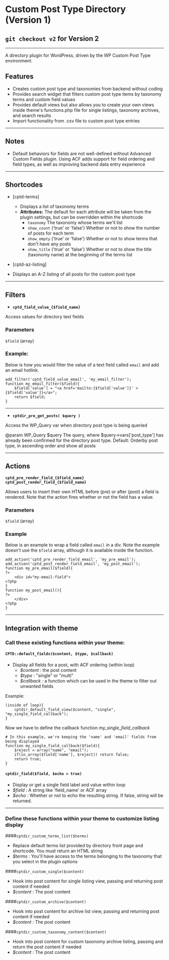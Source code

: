 # Custom Post Type Directory (Version 1)

## `git checkout v2` for Version 2
---

A directory plugin for WordPress, driven by the WP Custom Post Type environment.

## Features

* Creates custom post type and taxonomies from backend without coding
* Provides search widget that filters custom post type items by taxonomy terms and custom field values
* Provides default views but also allows you to create your own views inside theme's functions.php file for single listings, taxonomy archives, and search results
* Import functionality from .csv file to custom post type entries

---

## Notes

* Default behaviors for fields are not well-defined without Advanced Custom Fields plugin.  Using ACF adds support for field ordering and field types, as well as improving backend data entry experience

---

## Shortcodes
* [cptd-terms]
  * Displays a list of taxonomy terms 
  * **Attributes:** The default for each attribute will be taken from the plugin settings, but can be overridden within the shortcode 
    * `taxonomy` The taxonomy whose terms we'll list
    * `show_count` ('true' or 'false') Whether or not to show the number of posts for each term
    * `show_empty` ('true' or 'false') Whether or not to show terms that don't have any posts
    * `show_title` ('true' or 'false') Whether or not to show the title (taxonomy name) at the beginning of the terms list

* [cptd-az-listing]
 * Displays an A-Z listing of all posts for the custom post type

---

## Filters

* **````cptd_field_value_{$field_name}````**

Access values for directory text fields

### Parameters

````$field```` (array)

### Example:

Below is how you would filter the value of a text field called `email` and add an email hotlink.

    add_filter('cptd_field_value_email', 'my_email_filter');
    function my_email_filter($field){
        $field['value'] = "<a href='mailto:{$field['value']}' >{$field['value']}</a>";
        return $field;
    }

---

* **````cptdir_pre_get_posts( $query )````**

Access the WP_Query var when directory post type is being queried 

@param      WP_Query    $query      The query, where $query->vars['post_type'] has 
                                    already been confirmed for the directory post type.
                                    Default: Orderby post type, in ascending order and 
                                    show all posts 
                                    
--- 

## Actions

**````cptd_pre_render_field_{$field_name}````**
**````cptd_post_render_field_{$field_name}````**

Allows users to insert their own HTML before (*pre*) or after (*post*) a field is rendered.  Note that the action fires whether or not the field has a value.

### Parameters

````$field```` (array)

### Example

Below is an example to wrap a field called `email` in a div. Note the example doesn't use the `$field` array, although it is available inside the function.

    add_action('cptd_pre_render_field_email', 'my_pre_email');
    add_action('cptd_post_render_field_email', 'my_post_email');
    function my_pre_email($field){
    ?>
    	<div id="my-email-field">
    <?php
    }
    function my_post_email(){
    ?>
    	</div>
    <?php
    }

---

## Integration with theme

### Call these existing functions within your theme:

#### ```CPTD::default_fields($content, $type, $callback)```
* Display all fields for a post, with ACF ordering (within loop)
  * *$content :* the post content
  * *$type :* "single" or "multi"
  * *$callback :* a function which can be used in the theme to filter out unwanted fields

Example:

	(inside of loop){
    	cptdir_default_field_view($content, "single", "my_single_field_callback");
    }
    
Now we have to define the callback function *my_single_field_callback*

    # In this example, we're keeping the 'name' and 'email' fields from being displayed
    function my_single_field_callback($field){
        $reject = array("name", "email");
        if(in_array($field['name'], $reject)) return false;
        return true;
    }


#### ```cptdir_field($field, $echo = true)```
* Display or get a single field label and value within loop
 * *$field* : A string like 'field_name' or ACF array
 * *$echo* : Whether or not to echo the resulting string.  If false, string will be returned.

---

### Define these functions within your theme to customize listing display

####```cptdir_custom_terms_list($terms)```
* Replace default terms list provided by directory front page and shortcode. You must return an HTML string
 * *$terms* : You'll have access to the terms belonging to the taxonomy that you select in the plugin options

####```cptdir_custom_single($content)```
* Hook into post content for single listing view, passing and returning post content if needed
 * *$content* : The post content

####```cptdir_custom_archive($content)```
* Hook into post content for archive list view, passing and returning post content if needed
 * *$content* : The post content

####```cptdir_custom_taxonomy_content($content)```
* Hook into post content for custom taxonomy archive listing, passing and return the post content if needed
 * *$content* : The post content